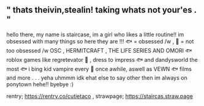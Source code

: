 ## " thats theivin,stealin! taking whats not your'es . "

hello there, my name is staircase, im a girl who likes a little routine!!
im obsessed with many things so here they are !!! 
🐟 = obsessed /w , 🐢 = not too obsessed /w
OSC , HERMITCRAFT , THE LIFE SERIES AND OMORI 🐟
roblox games like regretevator 🐢 , dress to impress 🐟 and dandysworld the most 🐟
i bing kid vampire every 🐢 once awhile, aswell as VEWN 🐟 films and more . . .
yeha uhmmm idk ehat else to say other then im always on ponytown hehe!! byebye :)

 rentry; https://rentry.co/cutietaco , strawpage; https://staircas.straw.page

<!--
**harajukuloser/harajukuloser** is a ✨ _special_ ✨ repository because its `README.md` (this file) appears on your GitHub profile.

Here are some ideas to get you started:

- 🔭 I’m currently working on ...
- 🌱 I’m currently learning ...
- 👯 I’m looking to collaborate on ...
- 🤔 I’m looking for help with ...
- 💬 Ask me about ...
- 📫 How to reach me: ...
- 😄 Pronouns: ...
- ⚡ Fun fact: ...
-->
